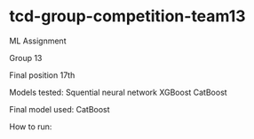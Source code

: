 # tcd-group-competition-team13
ML Assignment

Group 13

Final position 17th

Models tested: Squential neural network
               XGBoost
               CatBoost
               
Final model used: CatBoost

How to run:
